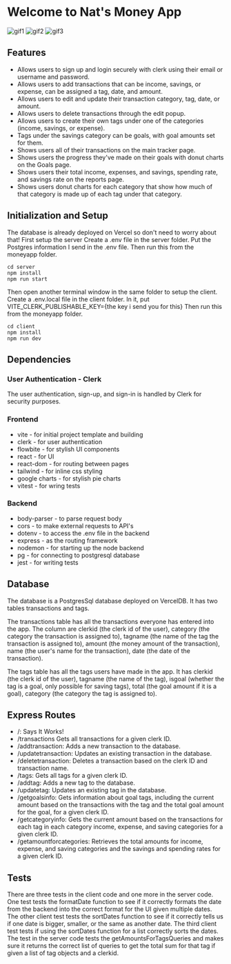 # Welcome to Nat's Money App

![gif1](https://github.com/NattyNgrn/moneyapp/assets/132034444/b64e73ad-8fee-4686-bda5-d8822372fe94)
![gif2](https://github.com/NattyNgrn/moneyapp/assets/132034444/458b18a1-cab5-45be-9da4-acbacd66abbf)
![gif3](https://github.com/NattyNgrn/moneyapp/assets/132034444/cde76b55-16d7-4e90-bacf-5f69c368769b)


## Features
- Allows users to sign up and login securely with clerk using their email or username and password.
- Allows users to add transactions that can be income, savings, or expense, can be assigned a tag, date, and amount.
- Allows users to edit and update their transaction category, tag, date, or amount.
- Allows users to delete transactions through the edit popup.
- Allows users to create their own tags under one of the categories (income, savings, or expense).
- Tags under the savings category can be goals, with goal amounts set for them.
- Shows users all of their transactions on the main tracker page.
- Shows users the progress they've made on their goals with donut charts on the Goals page.
- Shows users their total income, expenses, and savings, spending rate, and savings rate on the reports page.
- Shows users donut charts for each category that show how much of that category is made up of each tag under that category.

## Initialization and Setup

The database is already deployed on Vercel so don't need to worry about that!
First setup the server
Create a .env file in the server folder.
Put the Postgres information I send in the .env file.
Then run this from the moneyapp folder.
```
cd server
npm install
npm run start
```
Then open another terminal window in the same folder to setup the client.
Create a .env.local file in the client folder.
In it, put 
VITE_CLERK_PUBLISHABLE_KEY={the key i send you for this}
Then run this from the moneyapp folder.
```
cd client
npm install
npm run dev
```

## Dependencies

### User Authentication - Clerk
The user authentication, sign-up, and sign-in is handled by Clerk for security purposes.

### Frontend
- vite - for initial project template and building
- clerk - for user authentication
- flowbite - for stylish UI components
- react - for UI
- react-dom - for routing between pages
- tailwind - for inline css styling
- google charts - for stylish pie charts
- vitest - for wring tests

### Backend
- body-parser - to parse request body
- cors - to make external requests to API's
- dotenv - to access the .env file in the backend
- express - as the routing framework
- nodemon - for starting up the node backend
- pg - for connecting to postgresql database
- jest - for writing tests

## Database
The database is a PostgresSql database deployed on VercelDB. It has two tables transactions and tags.

The transactions table has all the transactions everyone has entered into the app. The column are clerkid (the clerk id of the user), category (the category the transaction is assigned to), tagname (the name of the tag the transaction is assigned to), amount (the money amount of the transaction), name (the user's name for the transaction), date (the date of the transaction).

The tags table has all the tags users have made in the app. It has clerkid (the clerk id of the user), tagname (the name of the tag), isgoal (whether the tag is a goal, only possible for saving tags), total (the goal amount if it is a goal), category (the category the tag is assigned to). 

## Express Routes
- /: Says It Works!
- /transactions Gets all transactions for a given clerk ID.
- /addtransaction: Adds a new transaction to the database.
- /updatetransaction: Updates an existing transaction in the database.
- /deletetransaction: Deletes a transaction based on the clerk ID and transaction name.
- /tags: Gets all tags for a given clerk ID.
- /addtag: Adds a new tag to the database.
- /updatetag: Updates an existing tag in the database.
- /getgoalsinfo: Gets information about goal tags, including the current amount based on the transactions with the tag and the total goal amount for the goal, for a given clerk ID.
- /getcategoryinfo: Gets the current amount based on the transactions for each tag in each category income, expense, and saving categories for a given clerk ID.
- /getamountforcategories: Retrieves the total amounts for income, expense, and saving categories and the savings and spending rates for a given clerk ID.

## Tests
There are three tests in the client code and one more in the server code. One test tests the formatDate function to see if it correctly formats the date from the backend into the correct format for the UI given multiple dates. The other client test tests the sortDates function to see if it correctly tells us if one date is bigger, smaller, or the same as another date. The third client test tests if using the sortDates function for a list correctly sorts the dates. The test in the server code tests the getAmountsForTagsQueries and makes sure it returns the correct list of queries to get the total sum for that tag if given a list of tag objects and a clerkid. 
